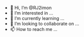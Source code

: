 - 👋 Hi, I’m @RJ2imon
- 👀 I’m interested in ...
- 🌱 I’m currently learning ...
- 💞️ I’m looking to collaborate on ...
- 📫 How to reach me ...

<!---
RJ2imon/RJ2imon is a ✨ special ✨ repository because its `README.md` (this file) appears on your GitHub profile.
You can click the Preview link to take a look at your changes.
--->
